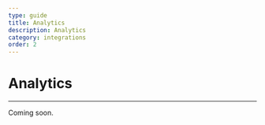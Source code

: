```yaml
---
type: guide
title: Analytics
description: Analytics
category: integrations
order: 2
---
```


# Analytics
---

Coming soon.
